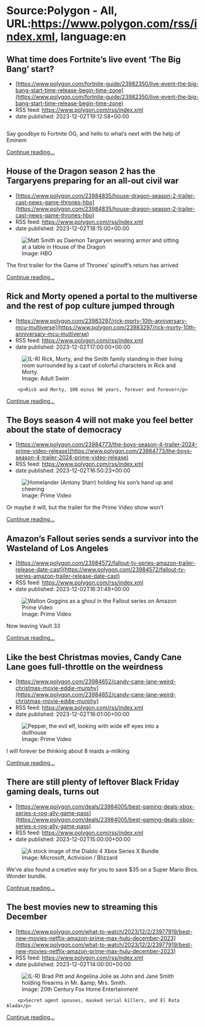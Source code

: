 # Source:Polygon -  All, URL:https://www.polygon.com/rss/index.xml, language:en

## What time does Fortnite’s live event ‘The Big Bang’ start?
 - [https://www.polygon.com/fortnite-guide/23982350/live-event-the-big-bang-start-time-release-begin-time-zone](https://www.polygon.com/fortnite-guide/23982350/live-event-the-big-bang-start-time-release-begin-time-zone)
 - RSS feed: https://www.polygon.com/rss/index.xml
 - date published: 2023-12-02T19:12:58+00:00

<figure>
      <img alt="" src="https://cdn.vox-cdn.com/thumbor/1uXcBytB-EnJQNDTMq2c3ccjcXM=/0x0:1920x1080/640x360/cdn.vox-cdn.com/uploads/chorus_image/image/72917331/fortnite_live_event_the_big_bang.0.jpg" />
    </figure>

  <p>Say goodbye to Fortnite OG, and hello to what’s next with the help of Eminem</p>
  <p>
    <a href="https://www.polygon.com/fortnite-guide/23982350/live-event-the-big-bang-start-time-release-begin-time-zone">Continue reading&hellip;</a>
  </p>

## House of the Dragon season 2 has the Targaryens preparing for an all-out civil war
 - [https://www.polygon.com/23984835/house-dragon-season-2-trailer-cast-news-game-thrones-hbo](https://www.polygon.com/23984835/house-dragon-season-2-trailer-cast-news-game-thrones-hbo)
 - RSS feed: https://www.polygon.com/rss/index.xml
 - date published: 2023-12-02T18:15:00+00:00

<figure>
      <img alt="Matt Smith as Daemon Targaryen wearing armor and sitting at a table in House of the Dragon" src="https://cdn.vox-cdn.com/thumbor/c8HehGnGv3jP4v4B5MZ412HPMpg=/0x0:5616x3159/640x360/cdn.vox-cdn.com/uploads/chorus_image/image/72924112/Matt_Smith_HOTD.0.jpg" />
        <figcaption>Image: HBO</figcaption>
    </figure>

  <p>The first trailer for the Game of Thrones’ spinoff’s return has arrived </p>
  <p>
    <a href="https://www.polygon.com/23984835/house-dragon-season-2-trailer-cast-news-game-thrones-hbo">Continue reading&hellip;</a>
  </p>

## Rick and Morty opened a portal to the multiverse and the rest of pop culture jumped through
 - [https://www.polygon.com/23983297/rick-morty-10th-anniversary-mcu-multiverse](https://www.polygon.com/23983297/rick-morty-10th-anniversary-mcu-multiverse)
 - RSS feed: https://www.polygon.com/rss/index.xml
 - date published: 2023-12-02T17:00:00+00:00

<figure>
      <img alt="(L-R) Rick, Morty, and the Smith family standing in their living room surrounded by a cast of colorful characters in Rick and Morty." src="https://cdn.vox-cdn.com/thumbor/QhIUBRKzuuCuB053e2kDYnra3G4=/0x5:1920x1085/640x360/cdn.vox-cdn.com/uploads/chorus_image/image/72923945/Total_Rickall.0.jpg" />
        <figcaption>Image: Adult Swim</figcaption>
    </figure>


  		<p>Rick and Morty, 100 minus 90 years, forever and forever</p>
  <p>
    <a href="https://www.polygon.com/23983297/rick-morty-10th-anniversary-mcu-multiverse">Continue reading&hellip;</a>
  </p>

## The Boys season 4 will not make you feel better about the state of democracy
 - [https://www.polygon.com/23984773/the-boys-season-4-trailer-2024-prime-video-release](https://www.polygon.com/23984773/the-boys-season-4-trailer-2024-prime-video-release)
 - RSS feed: https://www.polygon.com/rss/index.xml
 - date published: 2023-12-02T16:50:23+00:00

<figure>
      <img alt="Homelander (Antony Starr) holding his son’s hand up and cheering" src="https://cdn.vox-cdn.com/thumbor/RGA_M3lxbrvW2RwjQDJnnQggHn4=/591x0:2703x1188/640x360/cdn.vox-cdn.com/uploads/chorus_image/image/72923929/Screen_Shot_2023_12_02_at_08.48.57.0.png" />
        <figcaption>Image: Prime Video</figcaption>
    </figure>

  <p>Or maybe it will, but the trailer for the Prime Video show won’t</p>
  <p>
    <a href="https://www.polygon.com/23984773/the-boys-season-4-trailer-2024-prime-video-release">Continue reading&hellip;</a>
  </p>

## Amazon’s Fallout series sends a survivor into the Wasteland of Los Angeles
 - [https://www.polygon.com/23984572/fallout-tv-series-amazon-trailer-release-date-cast](https://www.polygon.com/23984572/fallout-tv-series-amazon-trailer-release-date-cast)
 - RSS feed: https://www.polygon.com/rss/index.xml
 - date published: 2023-12-02T16:31:49+00:00

<figure>
      <img alt="Walton Goggins as a ghoul in the Fallout series on Amazon Prime Video" src="https://cdn.vox-cdn.com/thumbor/7dRDQ7SvNruPr1RBtSNrWyTa9_0=/0x0:2871x1615/640x360/cdn.vox-cdn.com/uploads/chorus_image/image/72923882/FALLOUT_S1_FG_FirstLook_102_061_480_vX002.00086464.0.jpg" />
        <figcaption>Image: Prime Video</figcaption>
    </figure>

  <p>Now leaving Vault 33</p>
  <p>
    <a href="https://www.polygon.com/23984572/fallout-tv-series-amazon-trailer-release-date-cast">Continue reading&hellip;</a>
  </p>

## Like the best Christmas movies, Candy Cane Lane goes full-throttle on the weirdness
 - [https://www.polygon.com/23984652/candy-cane-lane-weird-christmas-movie-eddie-murphy](https://www.polygon.com/23984652/candy-cane-lane-weird-christmas-movie-eddie-murphy)
 - RSS feed: https://www.polygon.com/rss/index.xml
 - date published: 2023-12-02T16:01:00+00:00

<figure>
      <img alt="Pepper, the evil elf, looking with wide elf eyes into a dollhouse" src="https://cdn.vox-cdn.com/thumbor/STZb6NqYbxwDDaypQ5hhGwzakFQ=/401x0:1761x765/640x360/cdn.vox-cdn.com/uploads/chorus_image/image/72923830/Screen_Shot_2023_12_01_at_3.33.17_PM.0.png" />
        <figcaption>Image: Prime Video</figcaption>
    </figure>

  <p>I will forever be thinking about 8 maids a-milking</p>
  <p>
    <a href="https://www.polygon.com/23984652/candy-cane-lane-weird-christmas-movie-eddie-murphy">Continue reading&hellip;</a>
  </p>

## There are still plenty of leftover Black Friday gaming deals, turns out
 - [https://www.polygon.com/deals/23984005/best-gaming-deals-xbox-series-x-rog-ally-game-pass](https://www.polygon.com/deals/23984005/best-gaming-deals-xbox-series-x-rog-ally-game-pass)
 - RSS feed: https://www.polygon.com/rss/index.xml
 - date published: 2023-12-02T15:00:00+00:00

<figure>
      <img alt="A stock image of the Diablo 4 Xbox Series X Bundle" src="https://cdn.vox-cdn.com/thumbor/Yt_YBe_EBObHPMZZvIdabtK3IwA=/1x0:1821x1024/640x360/cdn.vox-cdn.com/uploads/chorus_image/image/72923723/img_copy.0.jpg" />
        <figcaption>Image: Microsoft, Activision / Blizzard</figcaption>
    </figure>

  <p>We’ve also found a creative way for you to save $35 on a Super Mario Bros. Wonder bundle.</p>
  <p>
    <a href="https://www.polygon.com/deals/23984005/best-gaming-deals-xbox-series-x-rog-ally-game-pass">Continue reading&hellip;</a>
  </p>

## The best movies new to streaming this December
 - [https://www.polygon.com/what-to-watch/2023/12/2/23977919/best-new-movies-netflix-amazon-prime-max-hulu-december-2023](https://www.polygon.com/what-to-watch/2023/12/2/23977919/best-new-movies-netflix-amazon-prime-max-hulu-december-2023)
 - RSS feed: https://www.polygon.com/rss/index.xml
 - date published: 2023-12-02T14:00:00+00:00

<figure>
      <img alt="(L-R) Brad Pitt and Angelina Jolie as John and Jane Smith holding firearms in Mr. &amp;amp; Mrs. Smith." src="https://cdn.vox-cdn.com/thumbor/bXoiDMBs4T0iRrObVUF2tsfMsJs=/0x0:2800x1575/640x360/cdn.vox-cdn.com/uploads/chorus_image/image/72923586/mr_and_mrs_smith_01.0.jpg" />
        <figcaption>Image: 20th Century Fox Home Entertainment</figcaption>
    </figure>


  		<p>Secret agent spouses, masked serial killers, and El Rata Alada</p>
  <p>
    <a href="https://www.polygon.com/what-to-watch/2023/12/2/23977919/best-new-movies-netflix-amazon-prime-max-hulu-december-2023">Continue reading&hellip;</a>
  </p>

